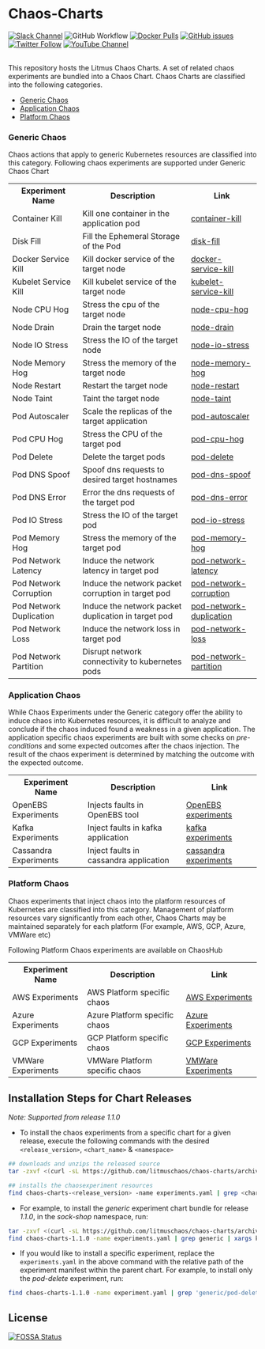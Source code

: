 # Chaos-Charts
[![Slack Channel](https://img.shields.io/badge/Slack-Join-purple)](https://slack.litmuschaos.io)
![GitHub Workflow](https://github.com/litmuschaos/chaos-charts/actions/workflows/push.yml/badge.svg?branch=master)
[![Docker Pulls](https://img.shields.io/docker/pulls/litmuschaos/go-runner.svg)](https://hub.docker.com/r/litmuschaos/go-runner)
[![GitHub issues](https://img.shields.io/github/issues/litmuschaos/chaos-charts)](https://github.com/litmuschaos/chaos-charts/issues)
[![Twitter Follow](https://img.shields.io/twitter/follow/litmuschaos?style=social)](https://twitter.com/LitmusChaos)
[![YouTube Channel](https://img.shields.io/badge/YouTube-Subscribe-red)](https://www.youtube.com/channel/UCa57PMqmz_j0wnteRa9nCaw)
<br><br>

This repository hosts the Litmus Chaos Charts. A set of related chaos experiments are bundled into a Chaos Chart. Chaos Charts are classified into the following categories.

- [Generic Chaos](#generic-chaos)
- [Application Chaos](#application-chaos)
- [Platform Chaos](#platform-chaos)

### Generic Chaos 

Chaos actions that apply to generic Kubernetes resources are classified into this category. Following chaos experiments are supported under Generic Chaos Chart

<table>
    <tr>
        <th> Experiment Name </th>
        <th> Description </th>
        <th> Link </th>
    </tr>
    <tr>
        <td> Container Kill </td>
        <td> Kill one container in the application pod </td>
        <td> <a href="https://github.com/litmuschaos/chaos-charts/tree/master/charts/generic/container-kill"> container-kill </a></td>
    <tr>
    <tr>
        <td> Disk Fill </td>
        <td> Fill the Ephemeral Storage of the Pod </td>
        <td> <a href="https://github.com/litmuschaos/chaos-charts/tree/master/charts/generic/disk-fill"> disk-fill </a></td>
    <tr>
    <tr>
        <td> Docker Service Kill </td>
        <td> Kill docker service of the target node </td>
        <td> <a href="https://github.com/litmuschaos/chaos-charts/tree/master/charts/generic/docker-service-kill"> docker-service-kill </a></td>
    <tr>
    <tr>
        <td> Kubelet Service Kill </td>
        <td> Kill kubelet service of the target node </td>
        <td> <a href="https://github.com/litmuschaos/chaos-charts/tree/master/charts/generic/kubelet-service-kill"> kubelet-service-kill </a></td>
    <tr>
    <tr>
        <td> Node CPU Hog </td>
        <td> Stress the cpu of the target node </td>
        <td> <a href="https://github.com/litmuschaos/chaos-charts/tree/master/charts/generic/node-cpu-hog"> node-cpu-hog </a></td>
    <tr>
    <tr>
        <td> Node Drain </td>
        <td> Drain the target node </td>
        <td> <a href="https://github.com/litmuschaos/chaos-charts/tree/master/charts/generic/node-drain"> node-drain </a></td>
    <tr>
    <tr>
        <td> Node IO Stress </td>
        <td> Stress the IO of the target node </td>
        <td> <a href="https://github.com/litmuschaos/chaos-charts/tree/master/charts/generic/node-io-stress"> node-io-stress </a></td>
    <tr>
    <tr>
        <td> Node Memory Hog </td>
        <td> Stress the memory of the target node </td>
        <td> <a href="https://github.com/litmuschaos/chaos-charts/tree/master/charts/generic/node-memory-hog"> node-memory-hog </a></td>
    <tr>
    <tr>
        <td> Node Restart </td>
        <td> Restart the target node </td>
        <td> <a href="https://github.com/litmuschaos/chaos-charts/tree/master/charts/generic/node-restart"> node-restart </a></td>
    <tr>
    <tr>
        <td> Node Taint </td>
        <td> Taint the target node </td>
        <td> <a href="https://github.com/litmuschaos/chaos-charts/tree/master/charts/generic/node-taint"> node-taint </a></td>
    <tr>
    <tr>
        <td> Pod Autoscaler </td>
        <td> Scale the replicas of the target application </td>
        <td> <a href="https://github.com/litmuschaos/chaos-charts/tree/master/charts/generic/pod-autoscaler"> pod-autoscaler </a></td>
    <tr>
    <tr>
        <td> Pod CPU Hog </td>
        <td> Stress the CPU of the target pod </td>
        <td> <a href="https://github.com/litmuschaos/chaos-charts/tree/master/charts/generic/pod-cpu-hog"> pod-cpu-hog </a></td>
    <tr>
    <tr>
        <td> Pod Delete </td>
        <td> Delete the target pods </td>
        <td> <a href="https://github.com/litmuschaos/chaos-charts/tree/master/charts/generic/pod-delete"> pod-delete </a></td>
    <tr>
    <tr>
        <td> Pod DNS Spoof </td>
        <td> Spoof dns requests to desired target hostnames </td>
        <td> <a href="https://github.com/litmuschaos/chaos-charts/tree/master/charts/generic/pod-dns-spoof"> pod-dns-spoof </a></td>
    <tr>
    <tr>
        <td> Pod DNS Error </td>
        <td> Error the dns requests of the target pod </td>
        <td> <a href="https://github.com/litmuschaos/chaos-charts/tree/master/charts/generic/pod-dns-error"> pod-dns-error </a></td>
    <tr>
    <tr>
        <td> Pod IO Stress </td>
        <td> Stress the IO of the target pod </td>
        <td> <a href="https://github.com/litmuschaos/chaos-charts/tree/master/charts/generic/pod-io-stress"> pod-io-stress </a></td>
    <tr>
    <tr>
        <td> Pod Memory Hog </td>
        <td> Stress the memory of the target pod </td>
        <td> <a href="https://github.com/litmuschaos/chaos-charts/tree/master/charts/generic/pod-memory-hog"> pod-memory-hog </a></td>
    <tr>
    <tr>
        <td> Pod Network Latency </td>
        <td> Induce the network latency in target pod </td>
        <td> <a href="https://github.com/litmuschaos/chaos-charts/tree/master/charts/generic/pod-network-latency"> pod-network-latency </a></td>
    <tr>
    <tr>
        <td> Pod Network Corruption </td>
        <td> Induce the network packet corruption in target pod </td>
        <td> <a href="https://github.com/litmuschaos/chaos-charts/tree/master/charts/generic/pod-network-corruption"> pod-network-corruption </a></td>
    <tr>
    <tr>
        <td> Pod Network Duplication </td>
        <td> Induce the network packet duplication in target pod </td>
        <td> <a href="https://github.com/litmuschaos/chaos-charts/tree/master/charts/generic/pod-network-duplication"> pod-network-duplication </a></td>
    <tr>
    <tr>
        <td> Pod Network Loss </td>
        <td> Induce the network loss in target pod </td>
        <td> <a href="https://github.com/litmuschaos/chaos-charts/tree/master/charts/generic/pod-network-loss"> pod-network-loss </a></td>
    <tr>
    <tr>
        <td> Pod Network Partition </td>
        <td> Disrupt network connectivity to kubernetes pods </td>
        <td> <a href="https://github.com/litmuschaos/chaos-charts/tree/master/charts/generic/pod-network-partition"> pod-network-partition </a></td>
    <tr>
</table>

### Application Chaos

While Chaos Experiments under the Generic category offer the ability to induce chaos into Kubernetes resources, it is difficult to analyze and conclude if the chaos induced found a weakness in a given application. The application specific chaos experiments are built with some checks on *pre-conditions* and some expected outcomes after the chaos injection. The result of the chaos experiment is determined by matching the outcome with the expected outcome. 


<table>
    <tr>
        <th> Experiment Name </th>
        <th> Description </th>
        <th> Link </th>
    </tr>
    <tr>
        <td> OpenEBS Experiments </td>
        <td> Injects faults in OpenEBS tool </td>
        <td> <a href="https://github.com/litmuschaos/chaos-charts/tree/master/charts/openebs"> OpenEBS experiments</a></td>
    <tr>
    <tr>
        <td> Kafka Experiments </td>
        <td> Inject faults in kafka application </td>
        <td> <a href="https://github.com/litmuschaos/chaos-charts/tree/master/charts/kafka"> kafka experiments </a></td>
    <tr>
    <tr>
        <td> Cassandra Experiments </td>
        <td> Inject faults in cassandra application </td>
        <td> <a href="https://github.com/litmuschaos/chaos-charts/tree/master/charts/cassandra"> cassandra experiments </a></td>
    <tr>
</table>

### Platform Chaos

Chaos experiments that inject chaos into the platform resources of Kubernetes are classified into this category. Management of platform resources vary significantly from each other, Chaos Charts may be maintained separately for each platform (For example, AWS, GCP, Azure, VMWare etc)

Following Platform Chaos experiments are available on ChaosHub

<table>
    <tr>
        <th> Experiment Name </th>
        <th> Description </th>
        <th> Link </th>
    </tr>
    <tr>
        <td> AWS Experiments </td>
        <td> AWS Platform specific chaos </td>
        <td> <a href="https://github.com/litmuschaos/chaos-charts/tree/master/charts/kube-aws"> AWS Experiments </a></td>
    <tr>
    <tr>
        <td> Azure Experiments </td>
        <td> Azure Platform specific chaos </td>
        <td> <a href="https://github.com/litmuschaos/chaos-charts/tree/master/charts/azure"> Azure Experiments </a></td>
    <tr>
    <tr>
        <td> GCP Experiments </td>
        <td> GCP Platform specific chaos </td>
        <td> <a href="https://github.com/litmuschaos/chaos-charts/tree/master/charts/generic/gcp"> GCP Experiments </a></td>
    <tr>
    <tr>
        <td> VMWare Experiments </td>
        <td> VMWare Platform specific chaos </td>
        <td> <a href="https://github.com/litmuschaos/chaos-charts/tree/master/charts/generic/vmware"> VMWare Experiments </a></td>
    <tr>
</table>


## Installation Steps for Chart Releases 

*Note: Supported from release 1.1.0*

- To install the chaos experiments from a specific chart for a given release, execute the following commands
with the desired `<release_version>`, `<chart_name>` & `<namespace>`

```bash
## downloads and unzips the released source
tar -zxvf <(curl -sL https://github.com/litmuschaos/chaos-charts/archive/<release_version>.tar.gz)

## installs the chaosexperiment resources 
find chaos-charts-<release_version> -name experiments.yaml | grep <chart-name> | xargs kubectl apply -n <namespace> -f
``` 
- For example, to install the *generic* experiment chart bundle for release *1.1.0*, in the *sock-shop* namespace, run:

```bash
tar -zxvf <(curl -sL https://github.com/litmuschaos/chaos-charts/archive/1.1.0.tar.gz)
find chaos-charts-1.1.0 -name experiments.yaml | grep generic | xargs kubectl apply -n sock-shop -f
```

- If you would like to install a specific experiment, replace the `experiments.yaml` in the above command with the relative 
path of the experiment manifest within the parent chart. For example, to install only the *pod-delete* experiment, run: 

```bash
find chaos-charts-1.1.0 -name experiment.yaml | grep 'generic/pod-delete' | xargs kubectl apply -n sock-shop -f
```


## License
[![FOSSA Status](https://app.fossa.io/api/projects/git%2Bgithub.com%2Flitmuschaos%2Fchaos-charts.svg?type=large)](https://app.fossa.io/projects/git%2Bgithub.com%2Flitmuschaos%2Fchaos-charts?ref=badge_large)
